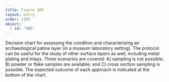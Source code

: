 ```yaml
---
title: Figure 305
layout: entry
order: 1305
object:
  - id: "305"
---
```


Decision chart for assessing the condition and characterizing an archaeological patina layer (in a museum laboratory setting). The protocol can be useful for the study of other surface layers as well, including metal plating and inlays. Three scenarios are covered: A) sampling is not possible; B) powder or flake samples are available; and C) cross section sampling is possible. The expected outcome of each approach is indicated at the bottom of the chart.

